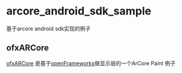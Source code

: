 # arcore\_android\_sdk\_sample
基于arcore android sdk实现的例子

## ofxARCore
[ofxARCore][1] 是基于[openFrameworks][2]做显示层的一个ArCore Paint 例子

[1]:	https://github.com/HalfdanJ/ofxARCore
[2]:	https://github.com/openframeworks/openFrameworks